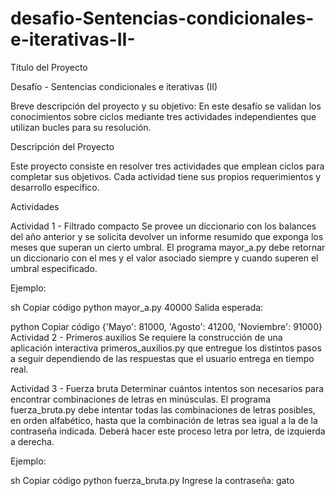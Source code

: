 # desafio-Sentencias-condicionales-e-iterativas-II-

Título del Proyecto

Desafío - Sentencias condicionales e iterativas (II)

Breve descripción del proyecto y su objetivo:
En este desafío se validan los conocimientos sobre ciclos mediante tres actividades independientes que utilizan bucles para su resolución.

Descripción del Proyecto

Este proyecto consiste en resolver tres actividades que emplean ciclos para completar sus objetivos. Cada actividad tiene sus propios requerimientos y desarrollo específico.

Actividades

Actividad 1 - Filtrado compacto
Se provee un diccionario con los balances del año anterior y se solicita devolver un informe resumido que exponga los meses que superan un cierto umbral. El programa mayor_a.py debe retornar un diccionario con el mes y el valor asociado siempre y cuando superen el umbral especificado.

Ejemplo:

sh
Copiar código
python mayor_a.py 40000
Salida esperada:

python
Copiar código
{'Mayo': 81000, 'Agosto': 41200, 'Noviembre': 91000}
Actividad 2 - Primeros auxilios
Se requiere la construcción de una aplicación interactiva primeros_auxilios.py que entregue los distintos pasos a seguir dependiendo de las respuestas que el usuario entrega en tiempo real.

Actividad 3 - Fuerza bruta
Determinar cuántos intentos son necesarios para encontrar combinaciones de letras en minúsculas. El programa fuerza_bruta.py debe intentar todas las combinaciones de letras posibles, en orden alfabético, hasta que la combinación de letras sea igual a la de la contraseña indicada. Deberá hacer este proceso letra por letra, de izquierda a derecha.

Ejemplo:

sh
Copiar código
python fuerza_bruta.py
Ingrese la contraseña: gato
